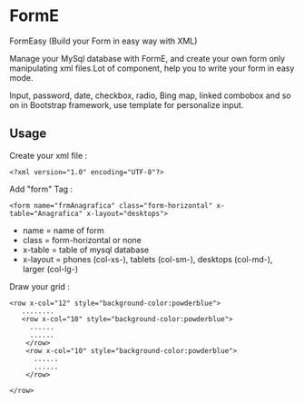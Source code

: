 # FormE
FormEasy (Build your Form in easy way with XML)

Manage your MySql database with FormE, and create your own form only manipulating xml files.Lot of component, help you to write your form in easy mode.

Input, password, date, checkbox, radio, Bing map, linked combobox and so on in Bootstrap framework, use template for personalize input.


## Usage
Create your xml file :

```<?xml version="1.0" encoding="UTF-8"?>```

Add "form" Tag :

```<form name="frmAnagrafica" class="form-horizontal" x-table="Anagrafica" x-layout="desktops">```
- name = name of form 
- class = form-horizontal or none 
- x-table = table of mysql database
- x-layout = phones (col-xs-), tablets (col-sm-), desktops (col-md-), larger (col-lg-)

Draw your grid :
```
<row x-col="12" style="background-color:powderblue">
   ........ 
   <row x-col="10" style="background-color:powderblue">
     ......
     ......
    </row>	
    <row x-col="10" style="background-color:powderblue">
      ......
      ......
    </row>
		
</row>
```
